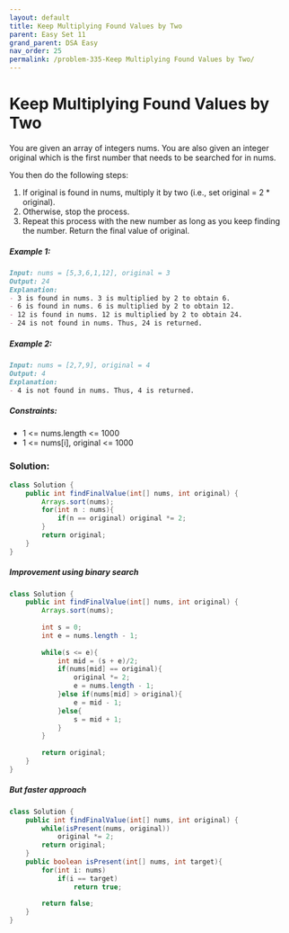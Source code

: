 ```yaml
---
layout: default
title: Keep Multiplying Found Values by Two
parent: Easy Set 11
grand_parent: DSA Easy
nav_order: 25
permalink: /problem-335-Keep Multiplying Found Values by Two/
---
```

# Keep Multiplying Found Values by Two
You are given an array of integers nums. You are also given an integer original which is the first number that needs to be searched for in nums.

You then do the following steps:

1. If original is found in nums, multiply it by two (i.e., set original = 2 * original).
2. Otherwise, stop the process.
3. Repeat this process with the new number as long as you keep finding the number.
Return the final value of original.

##### Example 1:
```markdown
Input: nums = [5,3,6,1,12], original = 3
Output: 24
Explanation:
- 3 is found in nums. 3 is multiplied by 2 to obtain 6.
- 6 is found in nums. 6 is multiplied by 2 to obtain 12.
- 12 is found in nums. 12 is multiplied by 2 to obtain 24.
- 24 is not found in nums. Thus, 24 is returned.
```
##### Example 2:
```markdown
Input: nums = [2,7,9], original = 4
Output: 4
Explanation:
- 4 is not found in nums. Thus, 4 is returned.
```
##### Constraints:
* 1 <= nums.length <= 1000
* 1 <= nums[i], original <= 1000

### Solution:
```java
class Solution {
    public int findFinalValue(int[] nums, int original) {
        Arrays.sort(nums);
        for(int n : nums){
            if(n == original) original *= 2;
        }
        return original;
    }
}
```
##### Improvement using binary search
```java
class Solution {
    public int findFinalValue(int[] nums, int original) {
        Arrays.sort(nums);
        
        int s = 0;
        int e = nums.length - 1;
        
        while(s <= e){
            int mid = (s + e)/2;
            if(nums[mid] == original){
                original *= 2;
                e = nums.length - 1;
            }else if(nums[mid] > original){
                e = mid - 1;
            }else{
                s = mid + 1;
            }
        }
        
        return original;
    }
}
```
##### But faster approach 
```java
class Solution {
    public int findFinalValue(int[] nums, int original) {
        while(isPresent(nums, original))
            original *= 2;
        return original;
    }
    public boolean isPresent(int[] nums, int target){
        for(int i: nums)
            if(i == target)
                return true;
        
        return false;
    }
}
```